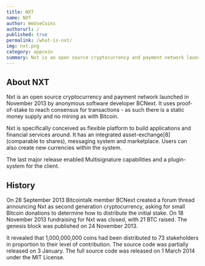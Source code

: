 ```yaml
---
title: NXT
name: NXT
author: WeUseCoins
authorurl: /
published: true
permalink: /what-is-nxt/
img: nxt.png
category: appcoin
summary: Nxt is an open source cryptocurrency and payment network launched in November 2013 by anonymous software developer BCNext.
---
```


<p><h2>About NXT</h2>
<p>Nxt is an open source cryptocurrency and payment network launched in November 2013 by anonymous software developer BCNext. It uses proof-of-stake to reach consensus for transactions - as such there is a static money supply and no mining as with Bitcoin.
<p>Nxt is specifically conceived as flexible platform to build applications and financial services around. It has an integrated asset-exchange[8] (comparable to shares), messaging system and marketplace. Users can also create new currencies within the system.
<p>The last major release enabled Multisignature capabilities and a plugin-system for the client.
<p><h2>History</h2>
<p>On 28 September 2013 Bitcointalk member BCNext created a forum thread announcing Nxt as second generation cryptocurrency, asking for small Bitcoin donations to determine how to distribute the initial stake. On 18 November 2013 fundraising for Nxt was closed, with 21 BTC raised. The genesis block was published on 24 November 2013.
<p>It revealed that 1,000,000,000 coins had been distributed to 73 stakeholders in proportion to their level of contribution. The source code was partially released on 3 January. The full source code was released on 1 March 2014 under the MIT License.
